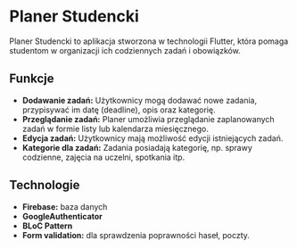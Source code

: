 # Planer Studencki

Planer Studencki to aplikacja stworzona w technologii Flutter, która pomaga studentom w organizacji ich codziennych zadań i obowiązków.

## Funkcje

- **Dodawanie zadań:** Użytkownicy mogą dodawać nowe zadania, przypisywać im datę (deadline), opis oraz kategorię.
- **Przeglądanie zadań:** Planer umożliwia przeglądanie zaplanowanych zadań w formie listy lub kalendarza miesięcznego.
- **Edycja zadań:** Użytkownicy mają możliwość edycji istniejących zadań.
- **Kategorie dla zadań:** Zadania posiadają kategorię, np. sprawy codzienne, zajęcia na uczelni, spotkania itp.

## Technologie

- **Firebase:** baza danych
- **GoogleAuthenticator**
- **BLoC Pattern**
- **Form validation:** dla sprawdzenia poprawności haseł, poczty.

